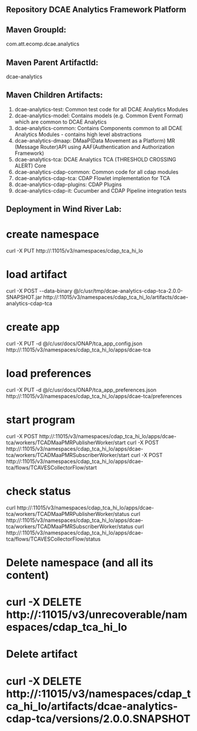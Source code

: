 Repository DCAE Analytics Framework Platform
---------------------------------------------

Maven GroupId:
--------------
com.att.ecomp.dcae.analytics

Maven Parent ArtifactId:
----------------
dcae-analytics

Maven Children Artifacts:
------------------------
1. dcae-analytics-test: Common test code for all DCAE Analytics Modules
2. dcae-analytics-model: Contains models (e.g. Common Event Format) which are common to DCAE Analytics
3. dcae-analytics-common: Contains Components common to all DCAE Analytics Modules - contains high level abstractions
4. dcae-analytics-dmaap: DMaaP(Data Movement as a Platform) MR (Message Router)API using AAF(Authentication and Authorization Framework)
5. dcae-analytics-tca: DCAE Analytics TCA (THRESHOLD CROSSING ALERT) Core
6. dcae-analytics-cdap-common: Common code for all cdap modules
7. dcae-analytics-cdap-tca: CDAP Flowlet implementation for TCA
8. dcae-analytics-cdap-plugins: CDAP Plugins
9. dcae-analytics-cdap-it: Cucumber and CDAP Pipeline integration tests

Deployment in Wind River Lab:
-----------------------------
# create namespace
curl -X PUT http://<cdapMasterHost>:11015/v3/namespaces/cdap_tca_hi_lo

# load artifact
curl -X POST --data-binary @/c/usr/tmp/dcae-analytics-cdap-tca-2.0.0-SNAPSHOT.jar http://<cdapMasterHost>:11015/v3/namespaces/cdap_tca_hi_lo/artifacts/dcae-analytics-cdap-tca

# create app
curl -X PUT -d @/c/usr/docs/ONAP/tca_app_config.json http://<cdapMasterHost>:11015/v3/namespaces/cdap_tca_hi_lo/apps/dcae-tca

# load preferences
curl -X PUT -d @/c/usr/docs/ONAP/tca_app_preferences.json http://<cdapMasterHost>:11015/v3/namespaces/cdap_tca_hi_lo/apps/dcae-tca/preferences

# start program
curl -X POST http://<cdapMasterHost>:11015/v3/namespaces/cdap_tca_hi_lo/apps/dcae-tca/workers/TCADMaaPMRPublisherWorker/start
curl -X POST http://<cdapMasterHost>:11015/v3/namespaces/cdap_tca_hi_lo/apps/dcae-tca/workers/TCADMaaPMRSubscriberWorker/start
curl -X POST http://<cdapMasterHost>:11015/v3/namespaces/cdap_tca_hi_lo/apps/dcae-tca/flows/TCAVESCollectorFlow/start

# check status
curl http://<cdapMasterHost>:11015/v3/namespaces/cdap_tca_hi_lo/apps/dcae-tca/workers/TCADMaaPMRPublisherWorker/status
curl http://<cdapMasterHost>:11015/v3/namespaces/cdap_tca_hi_lo/apps/dcae-tca/workers/TCADMaaPMRSubscriberWorker/status
curl http://<cdapMasterHost>:11015/v3/namespaces/cdap_tca_hi_lo/apps/dcae-tca/flows/TCAVESCollectorFlow/status

# Delete namespace (and all its content)
# curl -X DELETE http://<cdapMasterHost>:11015/v3/unrecoverable/namespaces/cdap_tca_hi_lo

# Delete artifact
# curl -X DELETE http://<cdapMasterHost>:11015/v3/namespaces/cdap_tca_hi_lo/artifacts/dcae-analytics-cdap-tca/versions/2.0.0.SNAPSHOT
